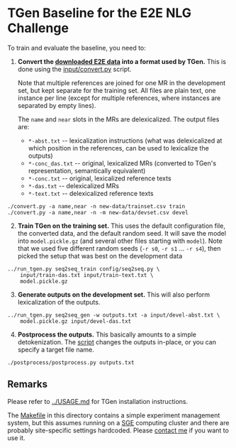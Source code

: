 
TGen Baseline for the E2E NLG Challenge
=======================================

To train and evaluate the baseline, you need to:

1. __Convert the [downloaded E2E data](http://www.macs.hw.ac.uk/InteractionLab/E2E/) into 
   a format used by TGen.__ This is done using the [input/convert.py](input/convert.py) script.
   
   Note that multiple references are joined for one MR in the development set, but kept
   separate for the training set. All files are plain text, one instance per line
   (except for multiple references, where instances are separated by empty lines).
   
   The `name` and `near` slots in the MRs are delexicalized. The output files are:

    * `*-abst.txt` -- lexicalization instructions (what was delexicalized at which position in
        the references, can be used to lexicalize the outputs)
    * `*-conc_das.txt` -- original, lexicalized MRs (converted to TGen's representation, 
        semantically equivalent)
    * `*-conc.txt` -- original, lexicalized reference texts
    * `*-das.txt` -- delexicalized MRs
    * `*-text.txt` -- delexicalized reference texts

```
./convert.py -a name,near -n new-data/trainset.csv train
./convert.py -a name,near -n -m new-data/devset.csv devel
```

2. __Train TGen on the training set.__ 
   This uses the default configuration file, the converted data, and the default random seed.
   It will save the model into `model.pickle.gz` (and several other files starting with `model`).
   Note that we used five different random seeds (`-r s0`, `-r s1` ... `-r s4`), then picked
   the setup that was best on the development data

```
../run_tgen.py seq2seq_train config/seq2seq.py \
    input/train-das.txt input/train-text.txt \
    model.pickle.gz
```


3. __Generate outputs on the development set.__
   This will also perform lexicalization of the outputs.
   
```
../run_tgen.py seq2seq_gen -w outputs.txt -a input/devel-abst.txt \
    model.pickle.gz input/devel-das.txt
```

4. __Postprocess the outputs.__
   This basically amounts to a simple detokenization.
   The [script](postprocess/postprocess.py) changes the outputs in-place, or you can specify a target file name.
```
./postprocess/postprocess.py outputs.txt
```


Remarks
-------

Please refer to [../USAGE.md](../USAGE.md) for TGen installation instructions.

The [Makefile](Makefile) in this directory contains a simple experiment management system,
but this assumes running on a [SGE](https://arc.liv.ac.uk/trac/SGE) computing cluster
and there are probably site-specific settings hardcoded. Please 
[contact me](https://github.com/tuetschek) if you want to use it.

